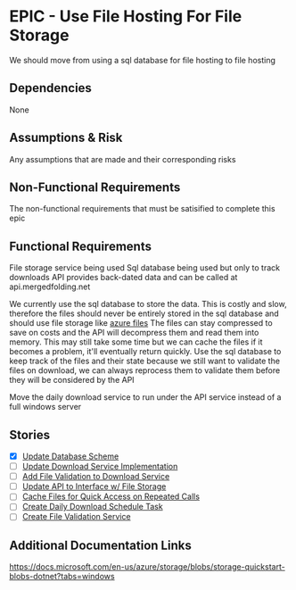 # EPIC - Use File Hosting For File Storage

We should move from using a sql database for file hosting to file hosting

## Dependencies

None

## Assumptions & Risk

Any assumptions that are made and their corresponding risks

## Non-Functional Requirements

The non-functional requirements that must be satisified to complete this epic

## Functional Requirements

File storage service being used
Sql database being used but only to track downloads
API provides back-dated data and can be called at api.mergedfolding.net

We currently use the sql database to store the data. This is costly and slow, therefore the files should never be entirely stored in the sql database and should use file storage like [azure files](https://azure.microsoft.com/en-us/services/storage/files/)
The files can stay compressed to save on costs and the API will decompress them and read them into memory. This may still take some time but we can cache the files if it becomes a problem, it'll eventually return quickly.
Use the sql database to keep track of the files and their state because we still want to validate the files on download, we can always reprocess them to validate them before they will be considered by the API

Move the daily download service to run under the API service instead of a full windows server

## Stories

- [X] [Update Database Scheme](4/1.md)
- [ ] [Update Download Service Implementation](4/2.md)
- [ ] [Add File Validation to Download Service](4/3.md)
- [ ] [Update API to Interface w/ File Storage](4/4.md)
- [ ] [Cache Files for Quick Access on Repeated Calls](4/5.md)
- [ ] [Create Daily Download Schedule Task](4/6.md)
- [ ] [Create File Validation Service](4/7.md)

## Additional Documentation Links

https://docs.microsoft.com/en-us/azure/storage/blobs/storage-quickstart-blobs-dotnet?tabs=windows